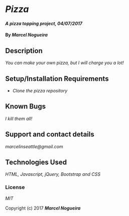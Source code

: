 
# _Pizza_

#### _A pizza topping project, 04/07/2017_

#### By _**Marcel Nogueira**_

## Description

_You can make your own pizza, but I will charge you a lot!_

## Setup/Installation Requirements

* _Clone the pizza repository_

## Known Bugs

_I kill them all!_

## Support and contact details

_marcelinseattle@gmail.com_

## Technologies Used

_HTML, Javascript, jQuery, Bootstrap and CSS_

### License

*MIT*

Copyright (c) 2017 **_Marcel Nogueira_**
